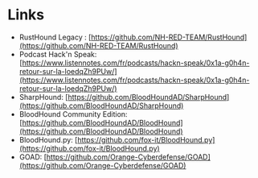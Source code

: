 # Links

- RustHound Legacy : [https://github.com/NH-RED-TEAM/RustHound](https://github.com/NH-RED-TEAM/RustHound)
- Podcast Hack'n Speak: [https://www.listennotes.com/fr/podcasts/hackn-speak/0x1a-g0h4n-retour-sur-la-loedqZh9PUw/](https://www.listennotes.com/fr/podcasts/hackn-speak/0x1a-g0h4n-retour-sur-la-loedqZh9PUw/)
- SharpHound:  [https://github.com/BloodHoundAD/SharpHound](https://github.com/BloodHoundAD/SharpHound)
- BloodHound Community Edition: [https://github.com/BloodHoundAD/BloodHound](https://github.com/BloodHoundAD/BloodHound)
- BloodHound.py: [https://github.com/fox-it/BloodHound.py](https://github.com/fox-it/BloodHound.py)
- GOAD: [https://github.com/Orange-Cyberdefense/GOAD](https://github.com/Orange-Cyberdefense/GOAD)
